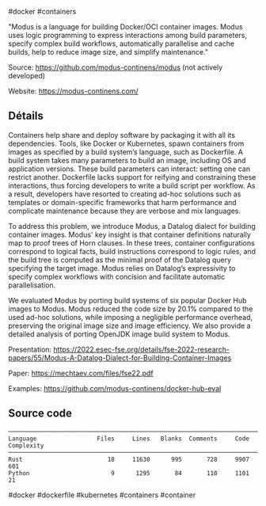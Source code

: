 
#docker #containers 

"Modus is a language for building Docker/OCI container images. Modus uses logic programming to express interactions among build parameters, specify complex build workflows, automatically parallelise and cache builds, help to reduce image size, and simplify maintenance."

Source: https://github.com/modus-continens/modus (not actively developed)

Website: https://modus-continens.com/


## Détails

Containers help share and deploy software by packaging it with all its dependencies. Tools, like Docker or Kubernetes, spawn containers from images as specified by a build system’s language, such as Dockerfile. A build system takes many parameters to build an image, including OS and application versions. These build parameters can interact: setting one can restrict another. Dockerfile lacks support for reifying and constraining these interactions, thus forcing developers to write a build script per workflow. As a result, developers have resorted to creating ad-hoc solutions such as templates or domain-specific frameworks that harm performance and complicate maintenance because they are verbose and mix languages.

To address this problem, we introduce Modus, a Datalog dialect for building  
container images. Modus' key insight is that container definitions naturally map to proof trees of Horn clauses. In these trees, container configurations correspond to logical facts, build instructions correspond to logic rules, and the build tree is computed as the minimal proof of the Datalog query specifying the target image. Modus relies on Datalog’s expressivity to specify complex workflows with concision and facilitate automatic parallelisation.

We evaluated Modus by porting build systems of six popular Docker Hub images to Modus. Modus reduced the code size by 20.1% compared to the used ad-hoc solutions, while imposing a negligible performance overhead, preserving the original image size and image efficiency. We also provide a detailed analysis of porting OpenJDK image build system to Modus.

Presentation: https://2022.esec-fse.org/details/fse-2022-research-papers/55/Modus-A-Datalog-Dialect-for-Building-Container-Images

Paper: https://mechtaev.com/files/fse22.pdf

Examples: https://github.com/modus-continens/docker-hub-eval

## Source code
```
───────────────────────────────────────────────────────────────────────────────
Language                 Files     Lines   Blanks  Comments     Code Complexity
───────────────────────────────────────────────────────────────────────────────
Rust                        18     11630      995       728     9907        601
Python                       9      1295       84       110     1101         21
```

<!-- Keywords -->
#docker #dockerfile #kubernetes #containers #container
<!-- /Keywords -->
